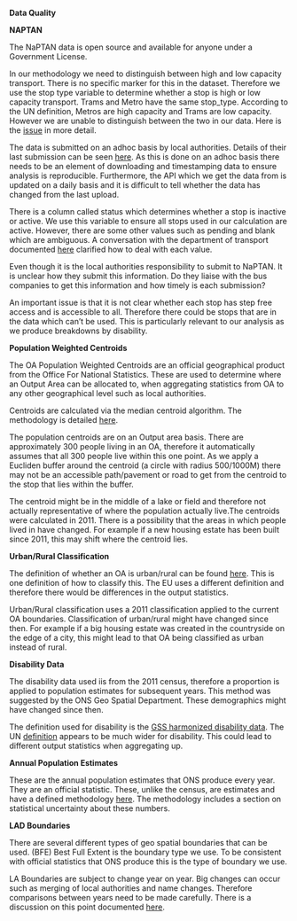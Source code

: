 **Data Quality**

**NAPTAN**

The NaPTAN data is open source and available for anyone under a Government License.

In our methodology we need to distinguish between high and low capacity transport. There is no specific marker for this in the dataset. Therefore we use the stop type variable to determine whether a stop is high or low capacity transport. Trams and Metro have the same stop_type. According to the UN definition, Metros are high capacity and Trams are low capacity. However we are unable to distinguish between the two in our data. Here is the [issue](https://github.com/ONSdigital/SDG_11.2.1/issues/207) in more detail.

The data is submitted on an adhoc basis by local authorities. Details of their last submission can be seen [here](https://naptan.app.dft.gov.uk/Reports/frmStopsSummaryReport). As this is done on an adhoc basis there needs to be an element of downloading and timestamping data to ensure analysis is reproducible. Furthermore, the API which we get the data from is updated on a daily basis and it is difficult to tell whether the data has changed from the last upload.

There is a column called status which determines whether a stop is inactive or active. We use this variable to ensure all stops used in our calculation are active. However, there are some other values such as pending and blank which are ambiguous. A conversation with the department of transport documented [here](https://github.com/ONSdigital/SDG_11.2.1/issues/178) clarified how to deal with each value.

Even though it is the local authorities responsibility to submit to NaPTAN. It is unclear how they submit this information. Do they liaise with the bus companies to get this information and how timely is each submission?

An important issue is that it is not clear whether each stop has step free access and is accessible to all. Therefore there could be stops that are in the data which can’t be used. This is particularly relevant to our analysis as we produce breakdowns by disability.

  


**Population Weighted Centroids**

The OA Population Weighted Centroids are an official geographical product from the Office For National Statistics. These are used to determine where an Output Area can be allocated to, when aggregating statistics from OA to any other geographical level such as local authorities.

Centroids are calculated via the median centroid algorithm. The methodology is detailed [here](https://geoportal.statistics.gov.uk/documents/population-weighted-centroids-guidance/explore).

The population centroids are on an Output area basis. There are approximately 300 people living in an OA, therefore it automatically assumes that all 300 people live within this one point. As we apply a Eucliden buffer around the centroid (a circle with radius 500/1000M) there may not be an accessible path/pavement or road to get from the centroid to the stop that lies within the buffer.

The centroid might be in the middle of a lake or field and therefore not actually representative of where the population actually live.The centroids were calculated in 2011. There is a possibility that the areas in which people lived in have changed. For example if a new housing estate has been built since 2011, this may shift where the centroid lies.

  


**Urban/Rural Classification**

The definition of whether an OA is urban/rural can be found [here](https://www.ons.gov.uk/methodology/geography/geographicalproducts/ruralurbanclassifications/2011ruralurbanclassification). This is one definition of how to classify this. The EU uses a different definition and therefore there would be differences in the output statistics.

Urban/Rural classification uses a 2011 classification applied to the current OA boundaries. Classification of urban/rural might have changed since then. For example if a big housing estate was created in the countryside on the edge of a city, this might lead to that OA being classified as urban instead of rural.

  


**Disability Data**

The disability data used iis from the 2011 census, therefore a proportion is applied to population estimates for subsequent years. This method was suggested by the ONS Geo Spatial Department. These demographics might have changed since then.

The definition used for disability is the [GSS harmonized disability data](https://gss.civilservice.gov.uk/policy-store/measuring-disability-for-the-equality-act-2010/). The UN [definition](https://unstats.un.org/sdgs/metadata/files/Metadata-11-02-01.pdf) appears to be much wider for disability. This could lead to different output statistics when aggregating up.

**Annual Population Estimates**

These are the annual population estimates that ONS produce every year. They are an official statistic. These, unlike the census, are estimates and have a defined methodology [here](https://www.ons.gov.uk/peoplepopulationandcommunity/populationandmigration/populationestimates/methodologies/measuresofstatisticaluncertaintysummary). The methodology includes a section on statistical uncertainty about these numbers.

**LAD Boundaries**

There are several different types of geo spatial boundaries that can be used. (BFE) Best Full Extent is the boundary type we use. To be consistent with official statistics that ONS produce this is the type of boundary we use.

LA Boundaries are subject to change year on year. Big changes can occur such as merging of local authorities and name changes. Therefore comparisons between years need to be made carefully. There is a discussion on this point documented [here](https://github.com/ONSdigital/SDG_11.2.1/issues/152).

  
